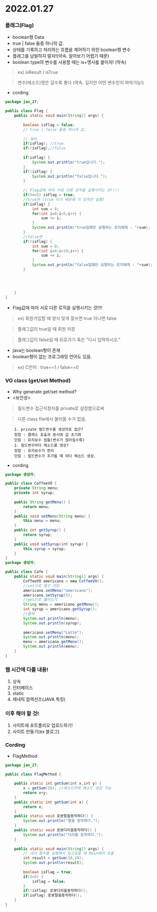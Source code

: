 # 2022.01.27


### 플래그(Flag)
* boolean형 Data
* true | false 둘중 하나의 값.
* 상태를 기록하고 처리하는 흐름을 제어하기 위한 boolean형 변수
* 플래그를 남발하지 말자!(약속. 알아보기 어렵기 때문)
* boolean type의 변수를 사용할 때는 is+명사를 붙이자! (약속)

> ex) isResult / isTrue

> 변수(메소드)명은 길수록 좋다 (약속. 길지만 어떤 변수인지 파악가능!)

* cording
```java
package jan_27;

public class Flag {
	public static void main(String[] args) {
		
		boolean isFlag = false;
		// true | false 둘중 하나의 값.
		
		// 제어
		if(isFlag);	//true
		if(!isFlag);//false
		
		if(isFlag) {
			System.out.println("true입니다.");
		}
		if(!isFlag) {
			System.out.println("false입니다.");
		}
		
		// Flag값에 따라 서로 다른 로직을 실행시키는 것!!!!
		if(5==5) isFlag = true;
		//true면 (true 이기 때문에 이 로직만 실행)
		if(isFlag) {
			int sum = 0;
			for(int i=0;i<5;i++) {
				sum += i;
			}
			System.out.println("true일떄만 실행하는 로직예제 : "+sum);
		}
		//false면
		if(!isFlag) {
			int sum = 0;
			for(int i=0;i<10;i++) {
				sum += i;
			}
			System.out.println("false일떄만 실행하는 로직예제 : "+sum);
		}
		
		
		
		
	}
}

```
* Flag값에 따라 서로 다른 로직을 실행시키는 것!!!!
> ex) 회원가입할 때 양식 맞게 잘쓰면 true 아니면 false

> 플래그값이 true일 때 회원 저장

> 플래그값이 false일 때 뒤로가기 혹은 "다시 입력하시오."

* java는 boolean형이 존재
* boolean형이 없는 프로그래밍 언어도 있음.
> ex) C언어 : true==1 / false==0

### VO class (get/set Method)
* 	Why generate get/set method?
* <보안성>
> 필드변수 접근지정자를 private로 설정함으로써

> 다른 class file에서 불러올 수가 없음.

        1. private 필드변수를 생성자로 접근?
        장점 : 클래스 호출과 동시에 값 초기화
		단점 : 유지보수 힘듦(변수가 많아질수록)
	    2. 필드변수마다 메소드를 생성?
		장점 : 유지보수가 편리
		단점 : 필드변수가 추가될 때 마다 메소드 생성.

* cording
```java
package 생성자;

public class CoffeeVO {
	private String menu;
	private int syrup;
	
	public String getMenu() {
		return menu;
	}
	public void setMenu(String menu) {
		this.menu = menu;
	}
	public int getSyrup() {
		return syrup;
	}
	public void setSyrup(int syrup) {
		this.syrup = syrup;
	}
}
package 생성자;

public class Cafe {
	public static void main(String[] args) {
		CoffeeVO americano = new CoffeeVO();
		//set으로 영구 저장
		americano.setMenu("americano");
		americano.setSyrup(5); 
		//get으로 불러오기
		String menu = americano.getMenu();
		int syrup = americano.getSyrup();
		//출력
		System.out.println(menu);
		System.out.println(syrup);
		
		americano.setMenu("Latte");
		System.out.println(menu);
		menu = americano.getMenu();
		System.out.println(menu);
	}
}

```

### 웹 시간에 다룰 내용!
1. 상속
2. 인터페이스
3. static
4. 제네릭 컬렉션즈(JAVA 특징)

### 이후 해야 할 것!
1. 사이트에 포트폴리오 업로드하기!
2. 사이트 만들기(ex 블로그)




### Cording
* FlagMethod
```java
package jan_27;

public class FlagMethod {
	
	public static int getSum(int x,int y) {
		x = getSum(10); //메소드안에 메소드 생성 가능
		return x+y;
	}
	public static int getSum(int x) {
		return x;
	}
	public static void 로봇팔을동작하다() {
		System.out.println("팔을 동작하다.");
	}
	public static void 로봇다리을동작하다() {
		System.out.println("다리를 동작하다.");
	}
	
	public static void main(String[] args) {
		// 내가 함수를 실행해서 보고싶을 때 Main에서 호출
		int result = getSum(10,20);
		System.out.println(result);
		
		boolean isFlag = true;
		if(3>0) {
			isFlag = false;
		}
		if(!isFlag) 로봇다리을동작하다();
		if(isFlag) 로봇팔을동작하다();
	}
}

```
